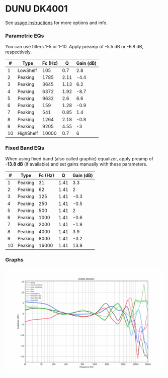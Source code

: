 # DUNU DK4001
See [usage instructions](https://github.com/jaakkopasanen/AutoEq#usage) for more options and info.

### Parametric EQs
You can use filters 1-5 or 1-10. Apply preamp of -5.5 dB or -6.8 dB, respectively.

|   # | Type      |   Fc (Hz) |    Q |   Gain (dB) |
|-----|-----------|-----------|------|-------------|
|   1 | LowShelf  |       105 | 0.7  |         2.8 |
|   2 | Peaking   |      1785 | 2.11 |        -4.4 |
|   3 | Peaking   |      3645 | 1.13 |         6.2 |
|   4 | Peaking   |      6372 | 1.92 |        -8.7 |
|   5 | Peaking   |      9632 | 2.6  |         6.6 |
|   6 | Peaking   |       159 | 1.28 |        -0.9 |
|   7 | Peaking   |       541 | 0.85 |         1.4 |
|   8 | Peaking   |      1264 | 2.18 |        -0.8 |
|   9 | Peaking   |      9205 | 4.55 |        -3   |
|  10 | HighShelf |     10000 | 0.7  |         6   |

### Fixed Band EQs
When using fixed band (also called graphic) equalizer, apply preamp of **-13.8 dB** (if available) and set gains manually with these parameters.

|   # | Type    |   Fc (Hz) |    Q |   Gain (dB) |
|-----|---------|-----------|------|-------------|
|   1 | Peaking |        31 | 1.41 |         3.3 |
|   2 | Peaking |        62 | 1.41 |         2   |
|   3 | Peaking |       125 | 1.41 |        -0.3 |
|   4 | Peaking |       250 | 1.41 |        -0.5 |
|   5 | Peaking |       500 | 1.41 |         2   |
|   6 | Peaking |      1000 | 1.41 |        -0.6 |
|   7 | Peaking |      2000 | 1.41 |        -1.9 |
|   8 | Peaking |      4000 | 1.41 |         3.9 |
|   9 | Peaking |      8000 | 1.41 |        -3.2 |
|  10 | Peaking |     16000 | 1.41 |        13.9 |

### Graphs
![](./DUNU%20DK4001.png)
